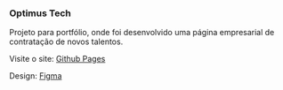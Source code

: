 ### Optimus Tech
Projeto para portfólio, onde foi desenvolvido uma página empresarial de contratação de novos talentos.

Visite o site: [Github Pages](https://filipirafael.github.io/optimusTech/)

Design: [Figma](https://www.figma.com/file/mm3MLozvUDGhDRTxSLlGL5/7daysOfCode-HTML-CSS?node-id=0%3A1)
